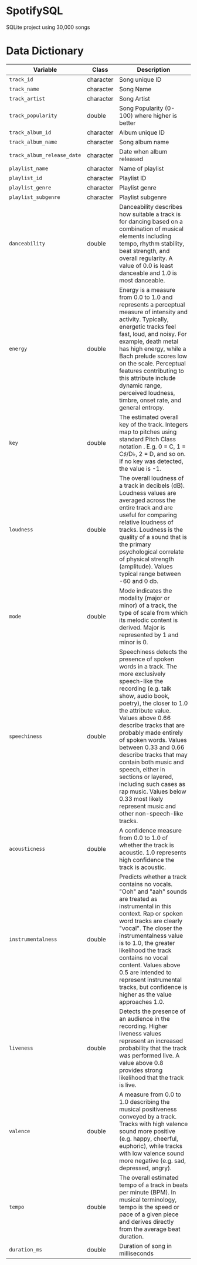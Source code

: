 # SpotifySQL
SQLite project using 30,000 songs

# Data Dictionary

| Variable                     | Class      | Description                                                                                                                                                                                                                     |
|------------------------------|------------|---------------------------------------------------------------------------------------------------------------------------------------------------------------------------------------------------------------------------------|
| `track_id`                   | character  | Song unique ID                                                                                                                                                                                                                  |
| `track_name`                 | character  | Song Name                                                                                                                                                                                                                       |
| `track_artist`               | character  | Song Artist                                                                                                                                                                                                                     |
| `track_popularity`           | double     | Song Popularity (0-100) where higher is better                                                                                                                                                                                  |
| `track_album_id`             | character  | Album unique ID                                                                                                                                                                                                                 |
| `track_album_name`           | character  | Song album name                                                                                                                                                                                                                 |
| `track_album_release_date`   | character  | Date when album released                                                                                                                                                                                                        |
| `playlist_name`              | character  | Name of playlist                                                                                                                                                                                                                |
| `playlist_id`                | character  | Playlist ID                                                                                                                                                                                                                     |
| `playlist_genre`             | character  | Playlist genre                                                                                                                                                                                                                  |
| `playlist_subgenre`          | character  | Playlist subgenre                                                                                                                                                                                                               |
| `danceability`               | double     | Danceability describes how suitable a track is for dancing based on a combination of musical elements including tempo, rhythm stability, beat strength, and overall regularity. A value of 0.0 is least danceable and 1.0 is most danceable. |
| `energy`                     | double     | Energy is a measure from 0.0 to 1.0 and represents a perceptual measure of intensity and activity. Typically, energetic tracks feel fast, loud, and noisy. For example, death metal has high energy, while a Bach prelude scores low on the scale. Perceptual features contributing to this attribute include dynamic range, perceived loudness, timbre, onset rate, and general entropy. |
| `key`                        | double     | The estimated overall key of the track. Integers map to pitches using standard Pitch Class notation . E.g. 0 = C, 1 = C♯/D♭, 2 = D, and so on. If no key was detected, the value is -1.                                          |
| `loudness`                   | double     | The overall loudness of a track in decibels (dB). Loudness values are averaged across the entire track and are useful for comparing relative loudness of tracks. Loudness is the quality of a sound that is the primary psychological correlate of physical strength (amplitude). Values typical range between -60 and 0 db.                |
| `mode`                       | double     | Mode indicates the modality (major or minor) of a track, the type of scale from which its melodic content is derived. Major is represented by 1 and minor is 0.                                                                  |
| `speechiness`                | double     | Speechiness detects the presence of spoken words in a track. The more exclusively speech-like the recording (e.g. talk show, audio book, poetry), the closer to 1.0 the attribute value. Values above 0.66 describe tracks that are probably made entirely of spoken words. Values between 0.33 and 0.66 describe tracks that may contain both music and speech, either in sections or layered, including such cases as rap music. Values below 0.33 most likely represent music and other non-speech-like tracks. |
| `acousticness`               | double     | A confidence measure from 0.0 to 1.0 of whether the track is acoustic. 1.0 represents high confidence the track is acoustic.                                                                                                     |
| `instrumentalness`           | double     | Predicts whether a track contains no vocals. "Ooh" and "aah" sounds are treated as instrumental in this context. Rap or spoken word tracks are clearly "vocal". The closer the instrumentalness value is to 1.0, the greater likelihood the track contains no vocal content. Values above 0.5 are intended to represent instrumental tracks, but confidence is higher as the value approaches 1.0. |
| `liveness`                   | double     | Detects the presence of an audience in the recording. Higher liveness values represent an increased probability that the track was performed live. A value above 0.8 provides strong likelihood that the track is live.             |
| `valence`                    | double     | A measure from 0.0 to 1.0 describing the musical positiveness conveyed by a track. Tracks with high valence sound more positive (e.g. happy, cheerful, euphoric), while tracks with low valence sound more negative (e.g. sad, depressed, angry). |
| `tempo`                      | double     | The overall estimated tempo of a track in beats per minute (BPM). In musical terminology, tempo is the speed or pace of a given piece and derives directly from the average beat duration.                                        |
| `duration_ms`                | double     | Duration of song in milliseconds                                                                                                                                                                                                |
